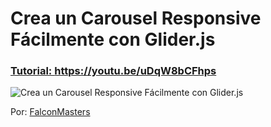 # Crea un Carousel Responsive Fácilmente con Glider.js
### [Tutorial: https://youtu.be/uDqW8bCFhps ](https://youtu.be/uDqW8bCFhps )

![Crea un Carousel Responsive Fácilmente con Glider.js](https://raw.githubusercontent.com/falconmasters/glider-js/master/img/thumb.png)

Por: [FalconMasters](http://www.falconmasters.com)